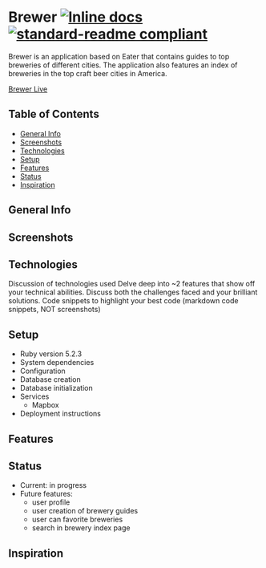 # Brewer [![Inline docs](http://inch-ci.org/github/junnac/brewer.svg?branch=master)](http://inch-ci.org/github/junnac/brewer)  [![standard-readme compliant](https://img.shields.io/badge/readme%20style-standard-brightgreen.svg?style=flat-square)](https://github.com/junnac/brewer) 

Brewer is an application based on Eater that contains guides to top breweries of different cities. The application also features an index of breweries in the top craft beer cities in America.

<a href="https://junnac-brewer.herokuapp.com/#/">Brewer Live</a>

## Table of Contents

* [General Info](#general)
* [Screenshots](#screenshots)
* [Technologies](#technologies)
* [Setup](#setup)
* [Features](#features)
* [Status](#status)
* [Inspiration](#inspiration)

## <a name="general">General Info</a>


## <a name="screenshots">Screenshots</a>


## <a name="technologies">Technologies</a>
Discussion of technologies used
Delve deep into ~2 features that show off your technical abilities. Discuss both the challenges faced and your brilliant solutions.
Code snippets to highlight your best code (markdown code snippets, NOT screenshots)


## <a name="setup">Setup</a>
* Ruby version 5.2.3
* System dependencies
* Configuration
* Database creation
* Database initialization
* Services
  * Mapbox
* Deployment instructions


## <a name="features">Features</a>


## <a name="status">Status</a>
* Current: in progress
* Future features:
  * user profile
  * user creation of brewery guides
  * user can favorite breweries
  * search in brewery index page

## <a name="inspiration">Inspiration</a>
